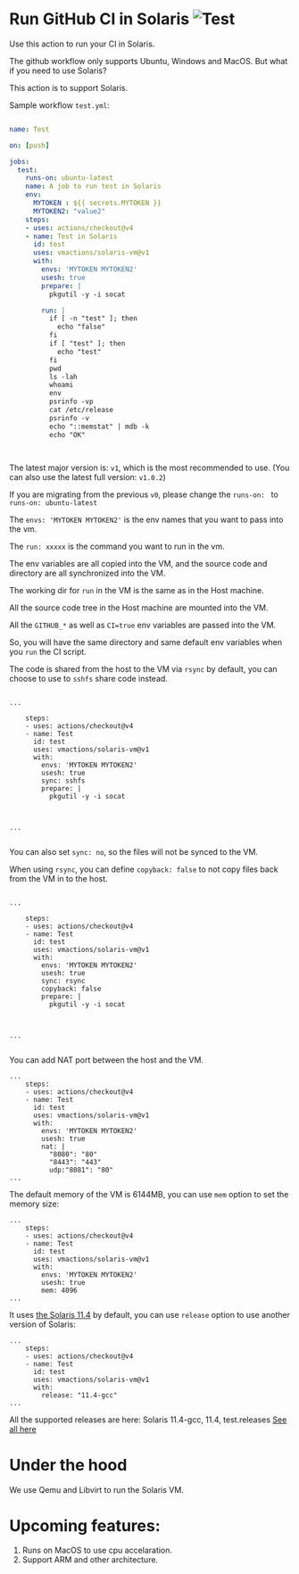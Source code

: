 # Run GitHub CI in Solaris ![Test](https://github.com/vmactions/solaris-vm/workflows/Test/badge.svg)

Use this action to run your CI in Solaris.

The github workflow only supports Ubuntu, Windows and MacOS. But what if you need to use Solaris?

This action is to support Solaris.


Sample workflow `test.yml`:

```yml

name: Test

on: [push]

jobs:
  test:
    runs-on: ubuntu-latest
    name: A job to run test in Solaris
    env:
      MYTOKEN : ${{ secrets.MYTOKEN }}
      MYTOKEN2: "value2"
    steps:
    - uses: actions/checkout@v4
    - name: Test in Solaris
      id: test
      uses: vmactions/solaris-vm@v1
      with:
        envs: 'MYTOKEN MYTOKEN2'
        usesh: true
        prepare: |
          pkgutil -y -i socat

        run: |
          if [ -n "test" ]; then
            echo "false"
          fi
          if [ "test" ]; then
            echo "test"
          fi
          pwd
          ls -lah
          whoami
          env
          psrinfo -vp
          cat /etc/release
          psrinfo -v
          echo "::memstat" | mdb -k
          echo "OK"




```


The latest major version is: `v1`, which is the most recommended to use. (You can also use the latest full version: `v1.0.2`)  


If you are migrating from the previous `v0`, please change the `runs-on: ` to `runs-on: ubuntu-latest`


The `envs: 'MYTOKEN MYTOKEN2'` is the env names that you want to pass into the vm.

The `run: xxxxx`  is the command you want to run in the vm.

The env variables are all copied into the VM, and the source code and directory are all synchronized into the VM.

The working dir for `run` in the VM is the same as in the Host machine.

All the source code tree in the Host machine are mounted into the VM.

All the `GITHUB_*` as well as `CI=true` env variables are passed into the VM.

So, you will have the same directory and same default env variables when you `run` the CI script.



The code is shared from the host to the VM via `rsync` by default, you can choose to use to `sshfs` share code instead.


```

...

    steps:
    - uses: actions/checkout@v4
    - name: Test
      id: test
      uses: vmactions/solaris-vm@v1
      with:
        envs: 'MYTOKEN MYTOKEN2'
        usesh: true
        sync: sshfs
        prepare: |
          pkgutil -y -i socat



...


```

You can also set `sync: no`, so the files will not be synced to the  VM.


When using `rsync`,  you can define `copyback: false` to not copy files back from the VM in to the host.


```

...

    steps:
    - uses: actions/checkout@v4
    - name: Test
      id: test
      uses: vmactions/solaris-vm@v1
      with:
        envs: 'MYTOKEN MYTOKEN2'
        usesh: true
        sync: rsync
        copyback: false
        prepare: |
          pkgutil -y -i socat



...


```



You can add NAT port between the host and the VM.

```
...
    steps:
    - uses: actions/checkout@v4
    - name: Test
      id: test
      uses: vmactions/solaris-vm@v1
      with:
        envs: 'MYTOKEN MYTOKEN2'
        usesh: true
        nat: |
          "8080": "80"
          "8443": "443"
          udp:"8081": "80"
...
```


The default memory of the VM is 6144MB, you can use `mem` option to set the memory size:

```
...
    steps:
    - uses: actions/checkout@v4
    - name: Test
      id: test
      uses: vmactions/solaris-vm@v1
      with:
        envs: 'MYTOKEN MYTOKEN2'
        usesh: true
        mem: 4096
...
```



It uses [the Solaris 11.4](conf/default.release.conf) by default, you can use `release` option to use another version of Solaris:

```
...
    steps:
    - uses: actions/checkout@v4
    - name: Test
      id: test
      uses: vmactions/solaris-vm@v1
      with:
        release: "11.4-gcc"
...
```

All the supported releases are here: Solaris  11.4-gcc, 11.4, test.releases [See all here](conf)


# Under the hood

We use Qemu and Libvirt to run the Solaris VM.




# Upcoming features:

1. Runs on MacOS to use cpu accelaration.
2. Support ARM and other architecture.




